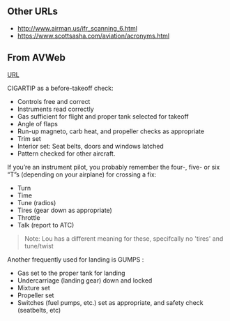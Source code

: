 ## Other URLs
- http://www.airman.us/ifr_scanning_6.html
- https://www.scottsasha.com/aviation/acronyms.html

## From AVWeb
[URL](https://www.avweb.com/features/leading-edge-4-checklists-and-flows/)

CIGARTIP as a before-takeoff check:
-   Controls free and correct
-   Instruments read correctly
-   Gas sufficient for flight and proper tank selected for takeoff
-   Angle of flaps
-   Run-up magneto, carb heat, and propeller checks as appropriate
-   Trim set
-   Interior set: Seat belts, doors and windows latched
-   Pattern checked for other aircraft.

If you’re an instrument pilot, you probably remember the four-, five- or six “T”s (depending on your airplane) for crossing a fix:
-   Turn
-   Time
-   Tune (radios) 
-   Tires (gear down as appropriate) 
-   Throttle
-   Talk (report to ATC)
> Note: Lou has a different meaning for these, specifcally no 'tires' and tune/twist

Another frequently used for landing is GUMPS :
-   Gas set to the proper tank for landing
-   Undercarriage (landing gear) down and locked
-   Mixture set
-   Propeller set
-   Switches (fuel pumps, etc.) set as appropriate, and safety check (seatbelts, etc)